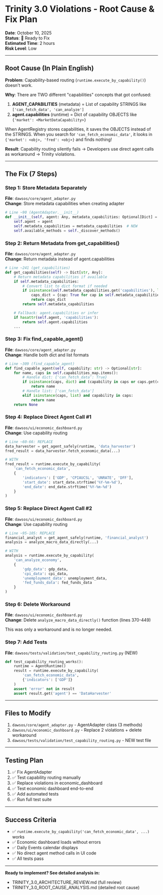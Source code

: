 # Trinity 3.0 Violations - Root Cause & Fix Plan

**Date**: October 10, 2025  
**Status**: 🔧 Ready to Fix  
**Estimated Time**: 2 hours  
**Risk Level**: Low

---

## Root Cause (In Plain English)

**Problem**: Capability-based routing (`runtime.execute_by_capability()`) doesn't work.

**Why**: There are TWO different "capabilities" concepts that got confused:
1. **AGENT_CAPABILITIES** (metadata) = List of capability STRINGS like `['can_fetch_data', 'can_analyze']`
2. **agent.capabilities** (runtime) = Dict of capability OBJECTS like `{'market': <MarketDataCapability>}`

When AgentRegistry stores capabilities, it saves the OBJECTS instead of the STRINGS. When you search for `'can_fetch_economic_data'`, it looks in `{'market': <obj>, 'fred': <obj>}` and finds nothing!

**Result**: Capability routing silently fails → Developers use direct agent calls as workaround → Trinity violations.

---

## The Fix (7 Steps)

### Step 1: Store Metadata Separately
**File**: `dawsos/core/agent_adapter.py`  
**Change**: Store metadata capabilities when creating adapter

```python
# Line ~90 (AgentAdapter.__init__)
def __init__(self, agent: Any, metadata_capabilities: Optional[Dict] = None):
    self.agent = agent
    self.metadata_capabilities = metadata_capabilities  # NEW
    self.available_methods = self._discover_methods()
```

### Step 2: Return Metadata from get_capabilities()
**File**: `dawsos/core/agent_adapter.py`  
**Change**: Return metadata instead of agent.capabilities

```python
# Line ~241 (get_capabilities)
def get_capabilities(self) -> Dict[str, Any]:
    # Return metadata capabilities if available
    if self.metadata_capabilities:
        # Convert list to dict format if needed
        if isinstance(self.metadata_capabilities.get('capabilities'), list):
            caps_dict = {cap: True for cap in self.metadata_capabilities['capabilities']}
            return caps_dict
        return self.metadata_capabilities

    # Fallback: agent.capabilities or infer
    if hasattr(self.agent, 'capabilities'):
        return self.agent.capabilities
    ...
```

### Step 3: Fix find_capable_agent()
**File**: `dawsos/core/agent_adapter.py`  
**Change**: Handle both dict and list formats

```python
# Line ~309 (find_capable_agent)
def find_capable_agent(self, capability: str) -> Optional[str]:
    for name, caps in self.capabilities_map.items():
        # Handle dict: {'can_fetch_data': True}
        if isinstance(caps, dict) and (capability in caps or caps.get(capability)):
            return name
        # Handle list: ['can_fetch_data']
        elif isinstance(caps, list) and capability in caps:
            return name
    return None
```

### Step 4: Replace Direct Agent Call #1
**File**: `dawsos/ui/economic_dashboard.py`  
**Change**: Use capability routing

```python
# Line ~60-66: REPLACE
data_harvester = get_agent_safely(runtime, 'data_harvester')
fred_result = data_harvester.fetch_economic_data(...)

# WITH
fred_result = runtime.execute_by_capability(
    'can_fetch_economic_data',
    {
        'indicators': ['GDP', 'CPIAUCSL', 'UNRATE', 'DFF'],
        'start_date': start_date.strftime('%Y-%m-%d'),
        'end_date': end_date.strftime('%Y-%m-%d')
    }
)
```

### Step 5: Replace Direct Agent Call #2
**File**: `dawsos/ui/economic_dashboard.py`  
**Change**: Use capability routing

```python
# Line ~95-105: REPLACE
financial_analyst = get_agent_safely(runtime, 'financial_analyst')
analysis = analyze_macro_data_directly(...)

# WITH
analysis = runtime.execute_by_capability(
    'can_analyze_economy',
    {
        'gdp_data': gdp_data,
        'cpi_data': cpi_data,
        'unemployment_data': unemployment_data,
        'fed_funds_data': fed_funds_data
    }
)
```

### Step 6: Delete Workaround
**File**: `dawsos/ui/economic_dashboard.py`  
**Change**: Delete `analyze_macro_data_directly()` function (lines 370-449)

This was only a workaround and is no longer needed.

### Step 7: Add Tests
**File**: `dawsos/tests/validation/test_capability_routing.py` (NEW)

```python
def test_capability_routing_works():
    runtime = AgentRuntime()
    result = runtime.execute_by_capability(
        'can_fetch_economic_data',
        {'indicators': ['GDP']}
    )
    assert 'error' not in result
    assert result.get('agent') == 'DataHarvester'
```

---

## Files to Modify

1. `dawsos/core/agent_adapter.py` - AgentAdapter class (3 methods)
2. `dawsos/ui/economic_dashboard.py` - Replace 2 violations + delete workaround
3. `dawsos/tests/validation/test_capability_routing.py` - NEW test file

---

## Testing Plan

1. ✅ Fix AgentAdapter
2. ✅ Test capability routing manually  
3. ✅ Replace violations in economic_dashboard  
4. ✅ Test economic dashboard end-to-end  
5. ✅ Add automated tests  
6. ✅ Run full test suite

---

## Success Criteria

- ✅ `runtime.execute_by_capability('can_fetch_economic_data', ...)` works
- ✅ Economic dashboard loads without errors
- ✅ Daily Events calendar displays
- ✅ No direct agent method calls in UI code
- ✅ All tests pass

---

**Ready to implement? See detailed analysis in:**
- TRINITY_3.0_ARCHITECTURE_REVIEW.md (full review)
- TRINITY_3.0_ROOT_CAUSE_ANALYSIS.md (detailed root cause)
